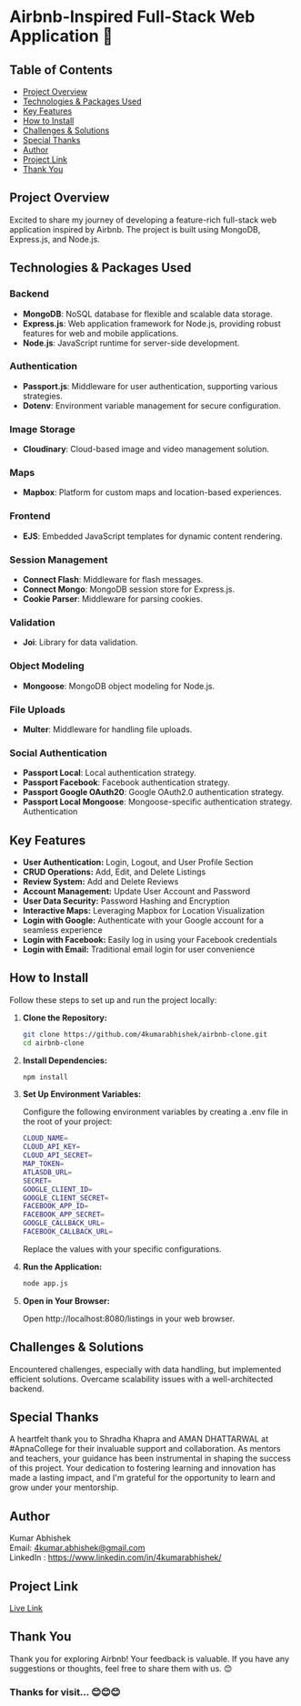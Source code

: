 # Airbnb-Inspired Full-Stack Web Application 🚀

## Table of Contents

- [Project Overview](#project-overview)
- [Technologies & Packages Used](#technologies--packages-used)
- [Key Features](#key-features)
- [How to Install](#how-to-install)
- [Challenges & Solutions](#challenges--solutions)
- [Special Thanks](#special-thanks)
- [Author](#author)
- [Project Link](#project-link)
- [Thank You](#thank-you)

## Project Overview

Excited to share my journey of developing a feature-rich full-stack web application inspired by Airbnb. The project is built using MongoDB, Express.js, and Node.js.

## Technologies & Packages Used

### Backend

- **MongoDB**: NoSQL database for flexible and scalable data storage.
- **Express.js**: Web application framework for Node.js, providing robust features for web and mobile applications.
- **Node.js**: JavaScript runtime for server-side development.

### Authentication

- **Passport.js**: Middleware for user authentication, supporting various strategies.
- **Dotenv**: Environment variable management for secure configuration.

### Image Storage

- **Cloudinary**: Cloud-based image and video management solution.

### Maps

- **Mapbox**: Platform for custom maps and location-based experiences.

### Frontend

- **EJS**: Embedded JavaScript templates for dynamic content rendering.

### Session Management

- **Connect Flash**: Middleware for flash messages.
- **Connect Mongo**: MongoDB session store for Express.js.
- **Cookie Parser**: Middleware for parsing cookies.

### Validation

- **Joi**: Library for data validation.

### Object Modeling

- **Mongoose**: MongoDB object modeling for Node.js.

### File Uploads

- **Multer**: Middleware for handling file uploads.

### Social Authentication

- **Passport Local**: Local authentication strategy.
- **Passport Facebook**: Facebook authentication strategy.
- **Passport Google OAuth20**: Google OAuth2.0 authentication strategy.
- **Passport Local Mongoose**: Mongoose-specific authentication strategy.
  Authentication

## Key Features

- **User Authentication:** Login, Logout, and User Profile Section
- **CRUD Operations:** Add, Edit, and Delete Listings
- **Review System:** Add and Delete Reviews
- **Account Management:** Update User Account and Password
- **User Data Security:** Password Hashing and Encryption
- **Interactive Maps:** Leveraging Mapbox for Location Visualization
- **Login with Google:** Authenticate with your Google account for a seamless experience
- **Login with Facebook:** Easily log in using your Facebook credentials
- **Login with Email:** Traditional email login for user convenience

## How to Install

Follow these steps to set up and run the project locally:

1. **Clone the Repository:**

   ```bash
   git clone https://github.com/4kumarabhishek/airbnb-clone.git
   cd airbnb-clone
   ```

2. **Install Dependencies:**

   ```bash
   npm install
   ```

3. **Set Up Environment Variables:**

   Configure the following environment variables by creating a .env file in the root of your project:

   ```bash
   CLOUD_NAME=
   CLOUD_API_KEY=
   CLOUD_API_SECRET=
   MAP_TOKEN=
   ATLASDB_URL=
   SECRET=
   GOOGLE_CLIENT_ID=
   GOOGLE_CLIENT_SECRET=
   FACEBOOK_APP_ID=
   FACEBOOK_APP_SECRET=
   GOOGLE_CALLBACK_URL=
   FACEBOOK_CALLBACK_URL=
   ```

   Replace the values with your specific configurations.

4. **Run the Application:**

   ```bash
   node app.js
   ```

5. **Open in Your Browser:**

   Open http://localhost:8080/listings in your web browser.

## Challenges & Solutions

Encountered challenges, especially with data handling, but implemented efficient solutions. Overcame scalability issues with a well-architected backend.

## Special Thanks

A heartfelt thank you to Shradha Khapra and AMAN DHATTARWAL at #ApnaCollege for their invaluable support and collaboration. As mentors and teachers, your guidance has been instrumental in shaping the success of this project. Your dedication to fostering learning and innovation has made a lasting impact, and I'm grateful for the opportunity to learn and grow under your mentorship.

## Author

Kumar Abhishek\
Email: 4kumar.abhishek@gmail.com \
LinkedIn : https://www.linkedin.com/in/4kumarabhishek/

## Project Link

[Live Link](https://airbnb-clone-abhi.onrender.com/)

## Thank You

Thank you for exploring Airbnb! Your feedback is valuable. If you have any suggestions or thoughts, feel free to share them with us. 😊

### Thanks for visit... 😊😊😊
